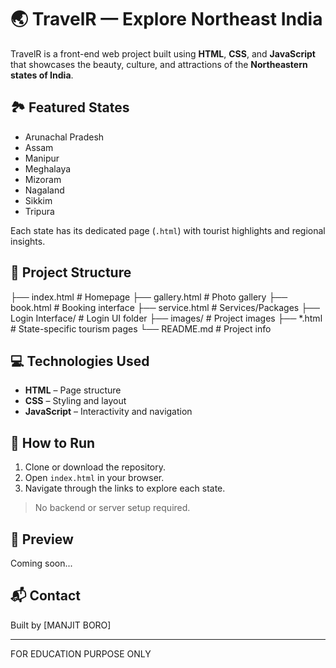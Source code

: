 # 🌏 TravelR — Explore Northeast India

TravelR is a front-end web project built using **HTML**, **CSS**, and **JavaScript** 
that showcases the beauty, culture, and attractions of the **Northeastern states of India**.

## 🏞️ Featured States
- Arunachal Pradesh
- Assam
- Manipur
- Meghalaya
- Mizoram
- Nagaland
- Sikkim
- Tripura

Each state has its dedicated page (`.html`) with tourist highlights and regional insights.

## 📁 Project Structure

├── index.html # Homepage
├── gallery.html # Photo gallery
├── book.html # Booking interface
├── service.html # Services/Packages
├── Login Interface/ # Login UI folder
├── images/ # Project images
├── *.html # State-specific tourism pages
└── README.md # Project info


## 💻 Technologies Used
- **HTML** – Page structure
- **CSS** – Styling and layout
- **JavaScript** – Interactivity and navigation

## 🚀 How to Run
1. Clone or download the repository.
2. Open `index.html` in your browser.
3. Navigate through the links to explore each state.

> No backend or server setup required.

## 📸 Preview
Coming soon...

## 📬 Contact
Built by [MANJIT BORO]  

---

FOR EDUCATION PURPOSE ONLY 
